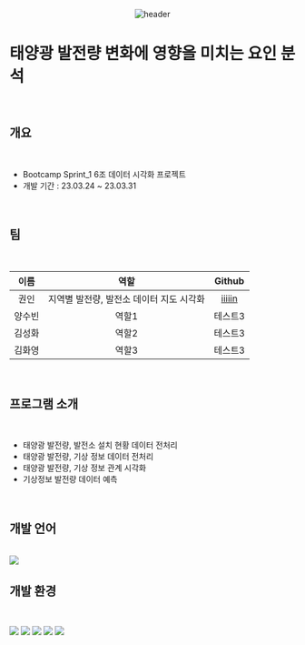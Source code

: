 <div align="center">

![header](https://capsule-render.vercel.app/api?type=transparent&color=gradient&text=Sprint_1&fontColor=A83232)
</div>

  
# <span style="color:"><b>태양광 발전량 변화에 영향을 미치는 요인 분석</b>
<br></span>

## **개요**
<br>

- Bootcamp Sprint_1 6조 데이터 시각화 프로젝트
- 개발 기간 : 23.03.24 ~ 23.03.31<br>
<br>

## **팀**
<br>
<center>

|이름|역할|Github|
|:---:|:---:|:---:|
|권인|지역별 발전량, 발전소 데이터 지도 시각화|[iiiiin]('https://github.com/iiiiin')|
|양수빈|역할1|테스트3|
|김성화|역할2|테스트3|
|김화영|역할3|테스트3|

</center>

<br>

## **프로그램 소개**
<br>

- 태양광 발전량, 발전소 설치 현황 데이터 전처리
- 태양광 발전량, 기상 정보 데이터 전처리
- 태양광 발전량, 기상 정보 관계 시각화
- 기상정보 발전량 데이터 예측


<br>

## **개발 언어**
<br>
<img src="https://img.shields.io/badge/Python-3776AB?style=for-the-badge&logo=Python&logoColor=white">

<br>

## **개발 환경**
<br>

<img src="https://img.shields.io/badge/VisualStudioCode-007ACC?style=for-the-badge&logo=VisualStudioCode&logoColor=white"> <img src="https://img.shields.io/badge/ANACONDA-44A833?style=for-the-badge&logo=ANACONDA&logoColor=white"> <img src="https://img.shields.io/badge/Jupyter-F37626?style=for-the-badge&logo=Jupyter&logoColor=white"> <img src="https://img.shields.io/badge/Git-F05032?style=for-the-badge&logo=Git&logoColor=white"> <img src="https://img.shields.io/badge/GitHub-181717?style=for-the-badge&logo=GitHub&logoColor=white">

<br>